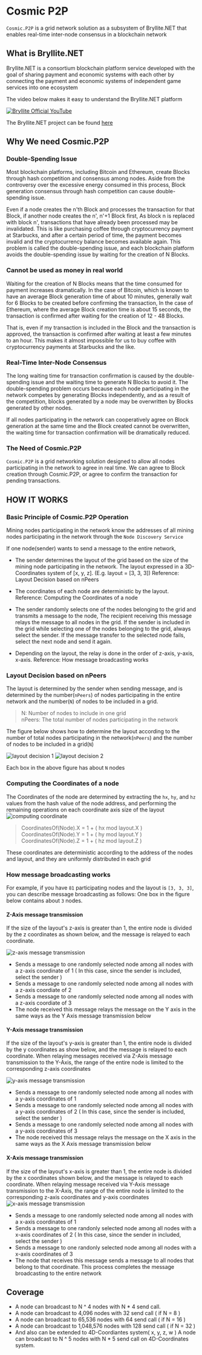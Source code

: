 # Cosmic P2P
`Cosmic.P2P` is a grid network solution as a subsystem of Bryllite.NET that enables real-time inter-node consensus in a blockchain network

## What is Bryllite.NET
Bryllite.NET is a consortium blockchain platform service developed with the goal of sharing payment and economic systems with each other by connecting the payment and economic systems of independent game services into one ecosystem

The video below makes it easy to understand the Bryllite.NET platform

[![Bryllite Official YouTube](https://img.youtube.com/vi/G-UW7Zk2DyA/maxresdefault.jpg)](https://www.youtube.com/watch?v=G-UW7Zk2DyA)

The Bryllite.NET project can be found [here](https://github.com/trieton-works/bryllite.net)

## Why We need Cosmic.P2P

### Double-Spending Issue
Most blockchain platforms, including Bitcoin and Ethereum, create Blocks through hash competition and consensus among nodes. Aside from the controversy over the excessive energy consumed in this process, Block generation consensus through hash competition can cause double-spending issue.  
  
Even if a node creates the n'th Block and processes the transaction for that Block, if another node creates the n', n'+1 Block first, As block n is replaced with block n', transactions that have already been processed may be invalidated. This is like purchasing coffee through cryptocurrency payment at Starbucks, and after a certain period of time, the payment becomes invalid and the cryptocurrency balance becomes available again. This problem is called the double-spending issue, and each blockchain platform avoids the double-spending issue by waiting for the creation of N Blocks.  

### Cannot be used as money in real world
Waiting for the creation of N Blocks means that the time consumed for payment increases dramatically. In the case of Bitcoin, which is known to have an average Block generation time of about 10 minutes, generally wait for 6 Blocks to be created before confirming the transaction, In the case of Ethereum, where the average Block creation time is about 15 seconds, the transaction is confirmed after waiting for the creation of 12 - 48 Blocks.

That is, even if my transaction is included in the Block and the transaction is approved, the transaction is confirmed after waiting at least a few minutes to an hour. This makes it almost impossible for us to buy coffee with cryptocurrency payments at Starbucks and the like.

### Real-Time Inter-Node Consensus
The long waiting time for transaction confirmation is caused by the double-spending issue and the waiting time to generate N Blocks to avoid it. The double-spending problem occurs because each node participating in the network competes by generating Blocks independently, and as a result of the competition, blocks generated by a node may be overwritten by Blocks generated by other nodes.

If all nodes participating in the network can cooperatively agree on Block generation at the same time and the Block created cannot be overwritten, the waiting time for transaction confirmation will be dramatically reduced.

### The Need of Cosmic.P2P
`Cosmic.P2P` is a grid networking solution designed to allow all nodes participating in the network to agree in real time. We can agree to Block creation through Cosmic.P2P, or agree to confirm the transaction for pending transactions.

## HOW IT WORKS

### Basic Principle of Cosmic.P2P Operation
Mining nodes participating in the network know the addresses of all mining nodes participating in the network through the `Node Discovery Service`

If one node(sender) wants to send a message to the entire network,

* The sender determines the layout of the grid based on the size of the mining node participating in the network. The layout expressed in a 3D-Coordinates system of [x, y, z]. (E.g. layout = [3, 3, 3])
  Reference: Layout Decision based on nPeers

* The coordinates of each node are deterministic by the layout.
  Reference: Computing the Coordinates of a node

* The sender randomly selects one of the nodes belonging to the grid and transmits a message to the node, The recipient receiving this message relays the message to all nodes in the grid. If the sender is included in the grid while selecting one of the nodes belonging to the grid, always select the sender. If the message transfer to the selected node fails, select the next node and send it again.

* Depending on the layout, the relay is done in the order of z-axis, y-axis, x-axis.
  Reference: How message broadcasting works

### Layout Decision based on nPeers
  The layout is determined by the sender when sending message, and is determined by the number(`nPeers`) of nodes participating in the entire network and the number(`N`) of nodes to be included in a grid.

> N: Number of nodes to include in one grid  
> nPeers: The total number of nodes participating in the network

The figure below shows how to determine the layout according to the number of total nodes participating in the network(`nPeers`) and the number of nodes to be included in a grid(`N`)

![layout decision 1](https://flexgrid.bryllite.net/static/media/layout-decision1.5ffbb0ba.jpg)
![layout decision 2](https://flexgrid.bryllite.net/static/media/layout-decision2.c199f25b.jpg)

Each box in the above figure has about `N` nodes

### Computing the Coordinates of a node
The Coordinates of the node are determined by extracting the `hx`, `hy`, and `hz` values from the hash value of the node address, and performing the remaining operations on each coordinate axis size of the layout
![computing coordinate](https://flexgrid.bryllite.net/static/media/coordinates.96fd7805.jpg)

> CoordinatesOf(Node).X = 1 + ( hx mod layout.X )  
> CoordinatesOf(Node).Y = 1 + ( hy mod layout.Y )  
> CoordinatesOf(Node).Z = 1 + ( hz mod layout.Z )  

These coordinates are deterministic according to the address of the nodes and layout, and they are uniformly distributed in each grid

### How message broadcasting works

For example, if you have `81` participating nodes and the layout is `[3, 3, 3]`, you can describe message broadcasting as follows: One box in the figure below contains about `3` nodes.

#### Z-Axis message transmission

If the size of the layout's z-axis is greater than 1, the entire node is divided by the z coordinates as shown below, and the message is relayed to each coordinate.

![z-axis message transmission](https://flexgrid.bryllite.net/static/media/z-axis-transmission.9223275f.jpg)
* Sends a message to one randomly selected node among all nodes with a z-axis coordinate of 1 ( In this case, since the sender is included, select the sender )
* Sends a message to one randomly selected node among all nodes with a z-axis coordiate of 2
* Sends a message to one randomly selected node among all nodes with a z-axis coordiate of 3
* The node received this message relays the message on the Y axis in the same ways as the Y Axis message transmission below

#### Y-Axis message transmission
If the size of the layout's y-axis is greater than 1, the entire node is divided by the y coordinates as show below, and the message is relayed to each coordinate. When relaying messages received via Z-Axis message transmission to the Y-Axis, the range of the entire node is limited to the corresponding z-axis coordinates

![y-axis message transmission](https://flexgrid.bryllite.net/static/media/y-axis-transmission.3305cedd.jpg)
* Sends a message to one randomly selected node among all nodes with a y-axis coordinates of 1
* Sends a message to one randomly selected node among all nodes with a y-axis coordinates of 2 ( In this case, since the sender is included, select the sender )
* Sends a message to one randomly selected node among all nodes with a y-axis coordinates of 3
* The node received this message relays the message on the X axis in the same ways as the X Axis message transmission below

#### X-Axis message transmission
If the size of the layout's x-axis is greater than 1, the entire node is divided by the x coordinates shown below, and the message is relayed to each coordinate. When relaying message received via Y-Axis message transmission to the X-Axis, the range of the entire node is limited to the corresponding z-axis coordinates and y-axis coordinates
![x-axis message transmission](https://flexgrid.bryllite.net/static/media/x-axis-transmission.1249822a.jpg)

* Sends a message to one randomly selected node among all nodes with a x-axis coordinates of 1
* Sends a message to one randonly selected node among all nodes with a x-axis coordinates of 2 ( In this case, since the sender in included, select the sender )
* Sends a message to one randonly selected node among all nodes with a x-axis coordinates of 3
* The node that receives this message sends a message to all nodes that belong to that coordinate. This process completes the message broadcasting to the entire network

## Coverage
* A node can broadcast to N ^ 4 nodes with N * 4 send call.
* A node can broadcast to 4,096 nodes with 32 send call ( if N = 8 )
* A node can broadcast to 65,536 nodes with 64 send call ( if N = 16 )
* A node can broadcast to 1,048,576 nodes with 128 send call ( if N = 32 )
* And also can be extended to 4D-Coordiantes system( x, y, z, w ) 
A node can broadcast to N ^ 5 nodes with N * 5 send call on 4D-Coordinates system.